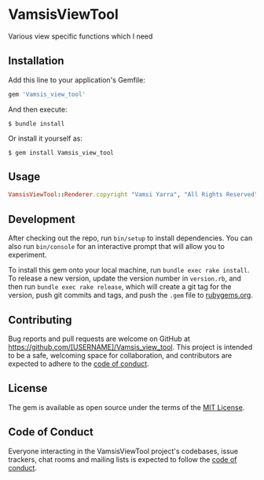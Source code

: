 # VamsisViewTool

Various view specific functions which I need

## Installation

Add this line to your application's Gemfile:

```ruby
gem 'Vamsis_view_tool'
```

And then execute:

    $ bundle install

Or install it yourself as:

    $ gem install Vamsis_view_tool

## Usage
```ruby
VamsisViewTool::Renderer.copyright "Vamsi Yarra", "All Rights Reserved"
```

## Development

After checking out the repo, run `bin/setup` to install dependencies. You can also run `bin/console` for an interactive prompt that will allow you to experiment.

To install this gem onto your local machine, run `bundle exec rake install`. To release a new version, update the version number in `version.rb`, and then run `bundle exec rake release`, which will create a git tag for the version, push git commits and tags, and push the `.gem` file to [rubygems.org](https://rubygems.org).

## Contributing

Bug reports and pull requests are welcome on GitHub at https://github.com/[USERNAME]/Vamsis_view_tool. This project is intended to be a safe, welcoming space for collaboration, and contributors are expected to adhere to the [code of conduct](https://github.com/[USERNAME]/Vamsis_view_tool/blob/master/CODE_OF_CONDUCT.md).


## License

The gem is available as open source under the terms of the [MIT License](https://opensource.org/licenses/MIT).

## Code of Conduct

Everyone interacting in the VamsisViewTool project's codebases, issue trackers, chat rooms and mailing lists is expected to follow the [code of conduct](https://github.com/[USERNAME]/Vamsis_view_tool/blob/master/CODE_OF_CONDUCT.md).
